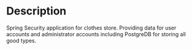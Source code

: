 # Description
Spring Security application for clothes store. Providing data for user accounts and administrator accounts including PostgreDB for storing all good types.
